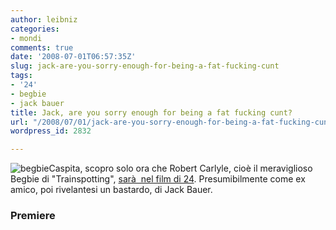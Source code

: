 ```yaml
---
author: leibniz
categories:
- mondi
comments: true
date: '2008-07-01T06:57:35Z'
slug: jack-are-you-sorry-enough-for-being-a-fat-fucking-cunt
tags:
- '24'
- begbie
- jack bauer
title: Jack, are you sorry enough for being a fat fucking cunt?
url: "/2008/07/01/jack-are-you-sorry-enough-for-being-a-fat-fucking-cunt/"
wordpress_id: 2832

---
```

![begbie](http://i145.photobucket.com/albums/r207/tommohawk84/begbie_big.gif)Caspita, scopro solo ora che Robert Carlyle, cioè il meraviglioso Begbie di "Trainspotting", [sarà  nel film di 24](http://news.premiere.com/blog/2008/06/robert-carlyle.html). Presumibilmente come ex amico, poi rivelantesi un bastardo, di Jack Bauer.


### Premiere
